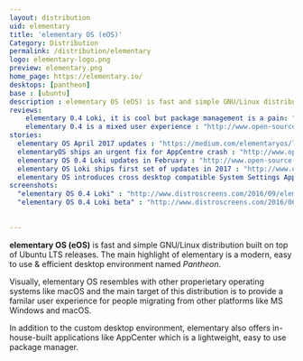 ```yaml
---
layout: distribution
uid: elementary
title: 'elementary OS (eOS)'
Category: Distribution
permalink: /distribution/elementary
logo: elementary-logo.png
preview: elementary.png
home_page: https://elementary.io/
desktops: [pantheon]
base : [ubuntu]
description : elementary OS (eOS) is fast and simple GNU/Linux distribution built on top of Ubuntu LTS releases. Stories and updates on elementary OS.
reviews:
    elementary 0.4 Loki, it is cool but package management is a pain: "http://www.open-source-feed.com/2017/01/elementary-os-looks-cool-but-package.html"
    elementary 0.4 is a mixed user experience : "http://www.open-source-feed.com/2016/11/elementary-os-04-is-mixed-user.html"
stories:
  elementary OS April 2017 updates : "https://medium.com/elementaryos/loki-updates-for-april-c565b6024426"
  elementaryOS ships an urgent fix for AppCentre crash : "http://www.open-source-feed.com/2017/04/elementaryos-ships-urgent-fix-for.html"
  elementary OS 0.4 Loki updates in February : "http://www.open-source-feed.com/2017/03/elementary-os-04-loki-updates-in.html"
  elementary OS Loki ships first set of updates in 2017 : "http://www.open-source-feed.com/2017/01/elementary-os-loki-ships-first-set-of.html"
  elementary OS introduces cross desktop compatible System Settings App(Switchboard) : "http://www.open-source-feed.com/2016/12/elementary-os-introduces-cross-desktop.html"
screenshots:
  "elementary OS 0.4 Loki" : "http://www.distroscreens.com/2016/09/elementary-os-04-loki-screenshots.html"
  "elementary OS 0.4 Loki beta" : "http://www.distroscreens.com/2016/06/elementary-os-04-loki-beta-screenshots.html"
    
    
---
```


**elementary OS (eOS)** is fast and simple GNU/Linux distribution built on top of Ubuntu LTS releases. The main highlight of elementary is a modern, easy to use & efficient desktop environment named *Pantheon*.

Visually, elementary OS resembles with other properietary operating systems like macOS and the main 
target of this distribution is to provide a familar user experience for people migrating from other
platforms like MS Windows and macOS.

In addition to the custom desktop environment, elementary also offers in-house-built applications like
AppCenter which is a lightweight, easy to use package manager.
